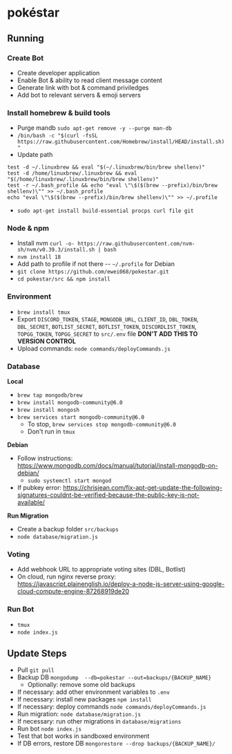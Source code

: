# pokéstar

## Running

### Create Bot

* Create developer application
* Enable Bot & ability to read client message content
* Generate link with bot & command priviledges
* Add bot to relevant servers & emoji servers

### Install homebrew & build tools

* Purge mandb `sudo apt-get remove -y --purge man-db`
* `/bin/bash -c "$(curl -fsSL https://raw.githubusercontent.com/Homebrew/install/HEAD/install.sh)"`
* Update path
```
test -d ~/.linuxbrew && eval "$(~/.linuxbrew/bin/brew shellenv)"
test -d /home/linuxbrew/.linuxbrew && eval "$(/home/linuxbrew/.linuxbrew/bin/brew shellenv)"
test -r ~/.bash_profile && echo "eval \"\$($(brew --prefix)/bin/brew shellenv)\"" >> ~/.bash_profile
echo "eval \"\$($(brew --prefix)/bin/brew shellenv)\"" >> ~/.profile
```
* `sudo apt-get install build-essential procps curl file git`

### Node & npm

* Install nvm `curl -o- https://raw.githubusercontent.com/nvm-sh/nvm/v0.39.3/install.sh | bash`
* `nvm install 18`
* Add path to profile if not there -- `~/.profile` for Debian
* `git clone https://github.com/ewei068/pokestar.git`
* `cd pokestar/src && npm install`

### Environment

* `brew install tmux`
* Export `DISCORD_TOKEN`, `STAGE`, `MONGODB_URL`, `CLIENT_ID`, `DBL_TOKEN`, `DBL_SECRET`, `BOTLIST_SECRET`, `BOTLIST_TOKEN`, `DISCORDLIST_TOKEN`, `TOPGG_TOKEN`, `TOPGG_SECRET` to `src/.env` file **DON'T ADD THIS TO VERSION CONTROL**
* Upload commands: `node commands/deployCommands.js`

### Database

**Local**

* `brew tap mongodb/brew`
* `brew install mongodb-community@6.0`
* `brew install mongosh`
* `brew services start mongodb-community@6.0`
    * To stop, `brew services stop mongodb-community@6.0`
    * Don't run in `tmux`

**Debian**

* Follow instructions: https://www.mongodb.com/docs/manual/tutorial/install-mongodb-on-debian/
    * `sudo systemctl start mongod`
* If pubkey error: https://chrisjean.com/fix-apt-get-update-the-following-signatures-couldnt-be-verified-because-the-public-key-is-not-available/

**Run Migration**

* Create a backup folder `src/backups`
* `node database/migration.js`

### Voting

* Add webhook URL to appropriate voting sites (DBL, Botlist)
* On cloud, run nginx reverse proxy: https://javascript.plainenglish.io/deploy-a-node-js-server-using-google-cloud-compute-engine-87268919de20

### Run Bot

* `tmux`
* `node index.js`


## Update Steps

* Pull `git pull`
* Backup DB `mongodump  --db=pokestar --out=backups/{BACKUP_NAME}`
    * Optionally: remove some old backups
* If necessary: add other environment variables to `.env`
* If necessary: install new packages `npm install`
* If necessary: deploy commands `node commands/deployCommands.js`
* Run migration: `node database/migration.js`
* If necessary: run other migrations in `database/migrations`
* Run bot `node index.js`
* Test that bot works in sandboxed environment
* If DB errors, restore DB `mongorestore --drop backups/{BACKUP_NAME}/`
